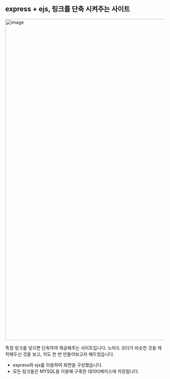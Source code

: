 ## express + ejs, 링크를 단축 시켜주는 사이트

<img width="1014" alt="image" src="https://github.com/keinn51/shorten_link_express/assets/79993356/7fc7b558-ca64-4ca1-aa9b-c63d0aaef888">

특정 링크를 넣으면 단축하여 제공해주는 사이트입니다. 노마드 코더가 비슷한 것을 제작해두신 것을 보고, 저도 한 번 만들어보고자 해두었습니다.

- express와 ejs를 이용하여 화면을 구성했습니다.
- 모든 링크들은 MYSQL을 이용해 구축한 데이터베이스에 저장됩니다.
